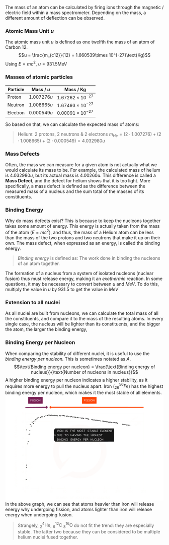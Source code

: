 The mass of an atom can be calculated by firing ions through the magnetic / electric field within a mass spectrometer. Depending on the mass, a different amount of deflection can be observed.
### Atomic Mass Unit $u$
The atomic mass unit $u$ is defined as one twelfth the mass of an atom of Carbon 12.
$$u = \frac{m_{c12}}{12} = 1.660539\times 10^{-27}\text{Kg}$$
Using $E=mc^2$, $u = 931.5\text{MeV}$
### Masses of atomic particles
| Particle | Mass / $u$  | Mass / $\text{Kg}$       |
| -------- | ----------- | ------------------------ |
| Proton   | $1.007276u$ | $1.67262\times 10^{-27}$ |
| Neutron  | $1.008665u$ | $1.67493\times10^{-27}$  |
| Electron | $0.000549u$ | $0.00091\times10^{-27}$  |
So based on that, we can calculate the expected mass of atoms:
>Helium: 2 protons, 2 neutrons & 2 electrons
>$m_{He} = (2\cdot1.007276) + (2\cdot1.008665) + (2\cdot0.000549) = 4.032980u$
### Mass Defects
Often, the mass we can measure for a given atom is not actually what we would calculate its mass to be. For example, the calculated mass of helium is $4.032980u$, but its actual mass is $4.00260u$.
This difference is called a **Mass Defect**, and the defect for helium shows that it is too light.
More specifically, a mass defect is defined as the difference between the measured mass of a nucleus and the sum total of the masses of its constituents.
### Binding Energy
Why do mass defects exist? This is because to keep the nucleons together takes some amount of energy. This energy is actually taken from the mass of the atom ($E=mc^2$), and thus, the mass of a Helium atom can be less than the mass of the two protons and two neutrons that make it up on their own. The mass defect, when expressed as an energy, is called the binding energy.
> *Binding energy* is defined as:
> The work done in binding the nucleons of an atom together.

The formation of a nucleus from a system of isolated nucleons (nuclear fusion) thus must release energy, making it an *exothermic* reaction. 
In some questions, it may be necessary to convert between $u$ and $MeV$. To do this, multiply the value in $u$ by 931.5 to get the value in $MeV$
### Extension to all nuclei
As all nuclei are built from nucleons, we can calculate the total mass of all the constituents, and compare it to the mass of the resulting atoms. In every single case, the nucleus will be lighter than its constituents, and the bigger the atom, the larger the binding energy,
### Binding Energy per Nucleon
When comparing the stability of different nuclei, it is useful to use the *binding energy per nucleon.* This is sometimes notated as $A$.
$$\text{Binding energy per nucleon} = \frac{\text{Binding energy of nucleus}}{\text{Number of nucleons in nucleus}}$$
A higher binding energy per nucleon indicates a higher stability, as it requires more energy to pull the nucleus apart. Iron ($^{56}_{26}Fe$) has the highest binding energy per nucleon, which makes it the most stable of all elements.
![Binding Energy Per Nucleon Graph](./../Images/BindingEnergyPerNucleon.png)
In the above graph, we can see that atoms heavier than iron will release energy why undergoing fission, and atoms lighter than iron will release energy when undergoing fusion.
> Strangely, $^4_2\text{He}$, $^{12}_{6}\text{C}$  $^{16}_{8}\text{O}$ do not fit the trend: they are especially stable. The latter two because they can be considered to be multiple helium nuclei fused together.  